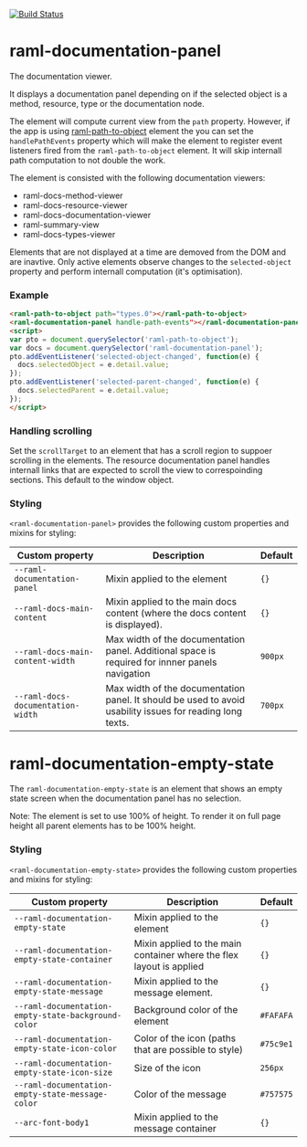 [![Build Status](https://travis-ci.org/advanced-rest-client/raml-documentation-panel.svg?branch=stage)](https://travis-ci.org/advanced-rest-client/raml-documentation-panel)  

# raml-documentation-panel

The documentation viewer.

It displays a documentation panel depending on if the selected object is a
method, resource, type or the documentation node.

The element will compute current view from the `path` property. However, if
the app is using [raml-path-to-object](https://elements.advancedrestclient.com/elements/raml-path-to-object)
element the you can set the `handlePathEvents` property which will make the
element to register event listeners fired from the `raml-path-to-object`
element. It will skip internall path computation to not double the work.

The element is consisted with the following documentation viewers:
- raml-docs-method-viewer
- raml-docs-resource-viewer
- raml-docs-documentation-viewer
- raml-summary-view
- raml-docs-types-viewer

Elements that are not displayed at a time are demoved from the DOM and are
inavtive. Only active elements observe changes to the `selected-object` property
and perform internall computation (it's optimisation).

### Example
```html
<raml-path-to-object path="types.0"></raml-path-to-object>
<raml-documentation-panel handle-path-events"></raml-documentation-panel>
<script>
var pto = document.querySelector('raml-path-to-object');
var docs = document.querySelector('raml-documentation-panel');
pto.addEventListener('selected-object-changed', function(e) {
  docs.selectedObject = e.detail.value;
});
pto.addEventListener('selected-parent-changed', function(e) {
  docs.selectedParent = e.detail.value;
});
</script>
```

### Handling scrolling

Set the `scrollTarget` to an element that has a scroll region to suppoer
scrolling in the elements. The resource documentation panel handles internall
links that are expected to scroll the view to correspoinding sections.
This default to the window object.

### Styling
`<raml-documentation-panel>` provides the following custom properties and mixins for styling:

Custom property | Description | Default
----------------|-------------|----------
`--raml-documentation-panel` | Mixin applied to the element | `{}`
`--raml-docs-main-content` | Mixin applied to the main docs content (where the docs content is displayed). | `{}`
`--raml-docs-main-content-width` | Max width of the documentation panel. Additional space is required for innner panels navigation | `900px`
`--raml-docs-documentation-width` | Max width of the documentation panel. It should be used to avoid usability issues for reading long texts. | `700px`

# raml-documentation-empty-state

The `raml-documentation-empty-state` is an element that shows an empty state
screen when the documentation panel has no selection.

Note: The element is set to use 100% of height. To render it on full page
height all parent elements has to be 100% height.

### Styling
`<raml-documentation-empty-state>` provides the following custom properties and mixins for styling:

Custom property | Description | Default
----------------|-------------|----------
`--raml-documentation-empty-state` | Mixin applied to the element | `{}`
`--raml-documentation-empty-state-container` | Mixin applied to the main container where the flex layout is applied | `{}`
`--raml-documentation-empty-state-message` | Mixin applied to the message element. | `{}`
`--raml-documentation-empty-state-background-color` | Background color of the element | `#FAFAFA`
`--raml-documentation-empty-state-icon-color` | Color of the icon (paths that are possible to style) | `#75c9e1`
`--raml-documentation-empty-state-icon-size` | Size of the icon | `256px`
`--raml-documentation-empty-state-message-color` | Color of the message | `#757575`
`--arc-font-body1` | Mixin applied to the message container | `{}`

